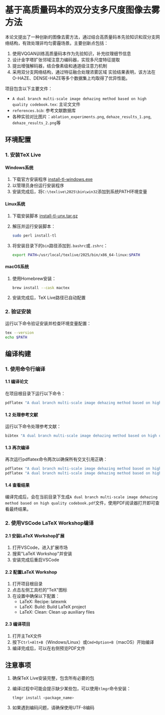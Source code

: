 # 基于高质量码本的双分支多尺度图像去雾方法

本论文提出了一种创新的图像去雾方法，通过结合高质量码本先验知识和双分支网络结构，有效处理非均匀雾霾场景。主要创新点包括：

1. 使用VQGAN训练高质量码本作为先验知识，补充纹理细节信息
2. 设计金字塔扩张邻域注意力编码器，实现多尺度特征提取  
3. 提出增强解码器，结合像素级和通道级注意力机制
4. 采用双分支网络结构，通过特征融合处理浓雾区域
实验结果表明，该方法在O-HAZE、DENSE-HAZE等多个数据集上均取得了优异性能。

项目包含以下主要文件：

- `A dual branch multi-scale image dehazing method based on high quality codebook.tex`: 主论文文件
- `references.bib`: 参考文献数据库
- 各种实验对比图片：`ablation_experiments.png`, `dehaze_results_1.png`, `dehaze_results_2.png`等

## 环境配置

### 1. 安装TeX Live

#### Windows系统

1. 下载官方安装程序 [install-tl-windows.exe](https://www.tug.org/texlive/acquire-netinstall.html)
2. 以管理员身份运行安装程序
3. 安装完成后，将`C:\texlive\2025\bin\win32`添加到系统PATH环境变量

#### Linux系统

1. 下载安装脚本 [install-tl-unx.tar.gz](https://www.tug.org/texlive/acquire-netinstall.html)
2. 解压并运行安装脚本：

   ```bash
   sudo perl install-tl
   ```

3. 将安装目录下的`bin`路径添加到`.bashrc`或`.zshrc`：

   ```bash
   export PATH=/usr/local/texlive/2025/bin/x86_64-linux:$PATH
   ```

#### macOS系统

1. 使用Homebrew安装：

   ```bash
   brew install --cask mactex
   ```

2. 安装完成后，TeX Live路径已自动配置

### 2. 验证安装

运行以下命令验证安装并检查环境变量配置：

```bash
tex --version
echo $PATH
```

## 编译构建

### 1. 使用命令行编译

#### 1.1 编译论文

在项目根目录下运行以下命令：

```bash
pdflatex "A dual branch multi-scale image dehazing method based on high quality codebook.tex"
```

#### 1.2 处理参考文献

运行以下命令处理参考文献：

```bash
bibtex "A dual branch multi-scale image dehazing method based on high quality codebook"
```

#### 1.3 再次编译

再次运行pdflatex命令两次以确保所有交叉引用正确：

```bash
pdflatex "A dual branch multi-scale image dehazing method based on high quality codebook.tex"
pdflatex "A dual branch multi-scale image dehazing method based on high quality codebook.tex"
```

#### 1.4 查看结果

编译完成后，会在当前目录下生成`A dual branch multi-scale image dehazing method based on high quality codebook.pdf`文件，使用PDF阅读器打开即可查看最终结果。

### 2. 使用VSCode LaTeX Workshop编译

#### 2.1 安装LaTeX Workshop扩展

1. 打开VSCode，进入扩展市场
2. 搜索"LaTeX Workshop"并安装
3. 安装完成后重启VSCode

#### 2.2 配置LaTeX Workshop

1. 打开项目根目录
2. 点击左侧工具栏的"TeX"图标
3. 在设置中确保以下配置：
   - LaTeX: Recipe: latexmk
   - LaTeX: Build: Build LaTeX project
   - LaTeX: Clean: Clean up auxiliary files

#### 2.3 编译项目

1. 打开主TeX文件
2. 按下`Ctrl+Alt+B`（Windows/Linux）或`Cmd+Option+B`（macOS）开始编译
3. 编译完成后，可以在右侧预览PDF文件

## 注意事项

1. 确保TeX Live安装完整，包含所有必要的包
2. 编译过程中可能会提示缺少某些包，可以使用`tlmgr`命令安装：

   ```bash
   tlmgr install <package_name>
   ```

3. 如果遇到编码问题，请确保使用UTF-8编码
